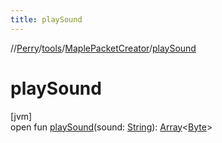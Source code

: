 ```yaml
---
title: playSound
---
```

//[Perry](../../../index.html)/[tools](../index.html)/[MaplePacketCreator](index.html)/[playSound](play-sound.html)



# playSound



[jvm]\
open fun [playSound](play-sound.html)(sound: [String](https://docs.oracle.com/javase/8/docs/api/java/lang/String.html)): [Array](https://kotlinlang.org/api/latest/jvm/stdlib/kotlin/-array/index.html)&lt;[Byte](https://kotlinlang.org/api/latest/jvm/stdlib/kotlin/-byte/index.html)&gt;




